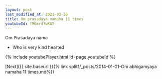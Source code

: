 ```yaml
---
layout: post
last_modified_at: 2021-03-30
title: Om prasadaya namaha 11 times
youtubeId: fMGmrd7wKGY
---
```

 
 
Om Prasadaya nama 
 
 -  Who is very kind hearted 
 
  
 
  
 
 
 
 
 
 


{% include youtubePlayer.html id=page.youtubeId %}
 
[Next]({{ site.baseurl }}{% link  split1/_posts/2014-01-01-Om abhigamyaya namaha 11 times.md%})
 
